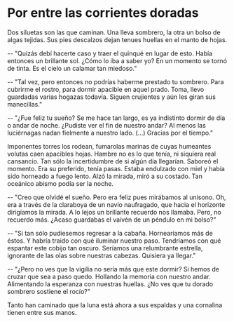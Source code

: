# Por entre las corrientes doradas

Dos siluetas son las que caminan. Una lleva sombrero, la otra un bolso
de algas tejidas. Sus pies descalzos dejan tenues huellas en el manto
de hojas.

-- "Quizás debí hacerte caso y traer el quinqué en lugar de esto.
Había entonces un brillante sol. ¿Cómo lo iba a saber yo? En un
momento se tornó de tinta. Es el cielo un calamar tan miedoso."

-- "Tal vez, pero entonces no podrías haberme prestado tu sombrero.
Para cubrirme el rostro, para dormir apacible en aquel prado. Toma,
llevo guardadas varias hogazas todavía. Siguen crujientes y aún les
giran sus manecillas."

-- "¿Fue feliz tu sueño? Se me hace tan largo, es ya indistinto dormir
de día o andar de noche. ¿Pudiste ver el fin de nuestro andar? Al
menos las luciérnagas nadan fielmente a nuestro lado. (...) Gracias
por el tiempo."

Imponentes torres los rodean, fumarolas marinas de cuyas humeantes
volutas caen apacibles hojas. Hambre no es lo que tenía, ni siquiera
real cansancio. Tan sólo la incertidumbre de si algún día llegarían.
Saboreó el momento. Era su preferido, tenía pasas. Estaba endulzado
con miel y había sido horneado a fuego lento. Alzó la mirada, miró a
su costado. Tan oceánico abismo podía ser la noche.

-- "Creo que olvidé el sueño. Pero era feliz pues mirábamos al
unísono. Oh, era a través de la claraboya de un navío naufragado, que
hacia el horizonte dirigíamos la mirada. A lo lejos un brillante
recuerdo nos llamaba. Pero, no recuerdo más. ¿Acaso guardabas el
vaivén de un péndulo en mi bolso?"

-- "Si tan sólo pudiesemos regresar a la cabaña. Hornearíamos más de
éstos. Y habría traido con qué iluminar nuestro paso. Tendríamos con
qué espantar este cobijo tan oscuro. Seríamos una relumbrante
estrella, ignorante de las olas sobre nuestras cabezas. Quisiera ya
llegar."

-- "¿Pero no ves que la vigilia no sería más que este dormir? Si hemos
de cruzar que sea a paso quedo. Hollando la memoria con nuestro andar.
Alimentando la esperanza con nuestras huellas. ¿No ves que tu dorado
sombrero sostiene el rocío?"

Tanto han caminado que la luna está ahora a sus espaldas y una
cornalina tienen entre sus manos.


